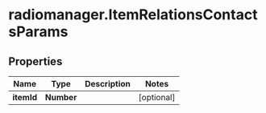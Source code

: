 # radiomanager.ItemRelationsContactsParams

## Properties
Name | Type | Description | Notes
------------ | ------------- | ------------- | -------------
**itemId** | **Number** |  | [optional] 


